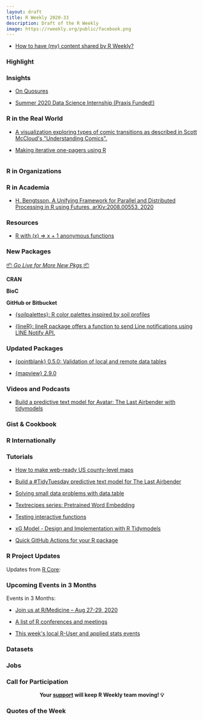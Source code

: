 ```yaml
---
layout: draft
title: R Weekly 2020-33
description: Draft of the R Weekly
image: https://rweekly.org/public/facebook.png
---
```


+ [How to have (my) content shared by R Weekly?](https://github.com/rweekly/rweekly.org#how-to-have-my-content-shared-by-r-weekly)


###  Highlight



### Insights

+ [On Quosures](https://www.brodieg.com/2020/08/11/quosures/)

+ [Summer 2020 Data Science Internship (Praxis Funded!)](https://mariumtapal.rbind.io/blog/summer_internship_2020/)

### R in the Real World

+ [A visualization exploring types of comic transitions as described in Scott McCloud's "Understanding Comics". ](https://github.com/sharlagelfand/understanding-comics)

+ [Making iterative one-pagers using R](https://www.ncdemography.org/2020/08/10/making-iterative-one-pagers-using-r/)

![]()

###  R in Organizations



###  R in Academia

+ [H. Bengtsson, A Unifying Framework for Parallel and Distributed Processing in R using Futures, arXiv:2008.00553, 2020](https://github.com/HenrikBengtsson/article-bengtsson-future)

###  Resources

+ [R with (x) => x + 1 anonymous functions](https://github.com/andycraig/r-anonymous-functions)

###  New Packages

<p class="added-hostname"><a href="https://rweekly.org/live" target="_blank" class="externalLink">📦 <i>Go Live for More New Pkgs</i> 📦</a></p>

**CRAN**



**BioC**



**GitHub or Bitbucket**

+ [{soilpalettes}: R color palettes inspired by soil profiles](https://github.com/kaizadp/soilpalettes)

+ [{lineR}: lineR package offers a function to send Line notifications using LINE Notify API.](https://github.com/koki25ando/lineR)

### Updated Packages

+ [{pointblank} 0.5.0: Validation of local and remote data tables ](https://cran.r-project.org/package=pointblank)

+ [{mapview} 2.9.0](https://cran.r-project.org/package=mapview)

###  Videos and Podcasts

+ [Build a predictive text model for Avatar: The Last Airbender with tidymodels](https://www.youtube.com/watch?v=wd4MZHx9F9Y)

### Gist & Cookbook



### R Internationally



###  Tutorials

+ [How to make web-ready US county-level maps](https://asmae-toumi.netlify.app/posts/2020-08-10-how-to-make-web-ready-us-county-level-maps/)

+ [Build a #TidyTuesday predictive text model for The Last Airbender](https://juliasilge.com/blog/last-airbender/)

+ [Solving small data problems with data.table](https://johnmackintosh.net/blog/2020-08-11-quick-hit/)

+ [Textrecipes series: Pretrained Word Embedding](https://www.hvitfeldt.me/blog/textrecipes-series-pretrained-word-embeddings/)

+ [Testing interactive functions](https://debruine.github.io/posts/interactive-test/)

+ [xG Model - Design and Implementation with R Tidymodels](https://www.thesignificantgame.com/portfolio/expected-goals-model-with-tidymodels/)

+ [Quick GitHub Actions for your R package](https://www.rostrum.blog/2020/08/09/ghactions-pkgs/)

<!--<div class="post-more-begin></div><div class="post-more-end"></div>-->

###  R Project Updates

Updates from [R Core](http://developer.r-project.org/blosxom.cgi/R-devel/NEWS):


###  Upcoming Events in 3 Months

Events in 3 Months:

+ [Join us at R/Medicine – Aug 27-29, 2020](https://www.r-consortium.org/blog/2020/08/06/join-us-at-r-medicine-aug-27-29-2020)

+ [A list of R conferences and meetings](https://jumpingrivers.github.io/meetingsR/events.html)

+ [This week's local R-User and applied stats events](https://community.rstudio.com/c/irl)


### Datasets

### Jobs




###  Call for Participation


<p class="hide-support added-hostname support-rweekly" style="text-align: center;font-weight: bold;">Your <a class="non-visited externalLink" href="https://www.patreon.com/rweekly" onclick="pas(this)">support</a> will keep R Weekly team moving! 💡</p>

###  Quotes of the Week

